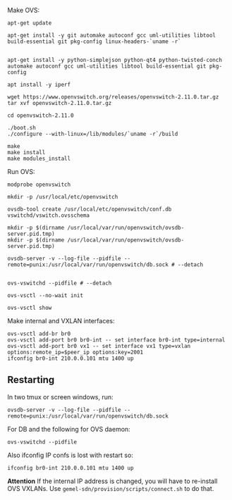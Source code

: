 
Make OVS:

```
apt-get update

apt-get install -y git automake autoconf gcc uml-utilities libtool build-essential git pkg-config linux-headers-`uname -r`


apt-get install -y python-simplejson python-qt4 python-twisted-conch automake autoconf gcc uml-utilities libtool build-essential git pkg-config

apt install -y iperf

wget https://www.openvswitch.org/releases/openvswitch-2.11.0.tar.gz
tar xvf openvswitch-2.11.0.tar.gz

cd openvswitch-2.11.0

./boot.sh
./configure --with-linux=/lib/modules/`uname -r`/build

make
make install
make modules_install

```

Run OVS:

```
modprobe openvswitch

mkdir -p /usr/local/etc/openvswitch

ovsdb-tool create /usr/local/etc/openvswitch/conf.db vswitchd/vswitch.ovsschema

mkdir -p $(dirname /usr/local/var/run/openvswitch/ovsdb-server.pid.tmp)
mkdir -p $(dirname /usr/local/var/run/openvswitch/ovsdb-server.pid.tmp)

ovsdb-server -v --log-file --pidfile --remote=punix:/usr/local/var/run/openvswitch/db.sock # --detach


ovs-vswitchd --pidfile # --detach

ovs-vsctl --no-wait init

ovs-vsctl show

```

Make internal and VXLAN interfaces:

```
ovs-vsctl add-br br0
ovs-vsctl add-port br0 br0-int -- set interface br0-int type=internal
ovs-vsctl add-port br0 vx1 -- set interface vx1 type=vxlan options:remote_ip=$peer_ip options:key=2001
ifconfig br0-int 210.0.0.101 mtu 1400 up
```

Restarting
-----------

In two tmux or screen windows, run:

```
ovsdb-server -v --log-file --pidfile --remote=punix:/usr/local/var/run/openvswitch/db.sock
```

For DB and the following for OVS daemon:

```
ovs-vswitchd --pidfile
```

Also ifconfig IP confs is lost with restart so:

```
ifconfig br0-int 210.0.0.101 mtu 1400 up
```

**Attention**
If the internal IP address is changed, you will have to re-install OVS VXLANs. Use `gemel-sdn/provision/scripts/connect.sh` to do that.



